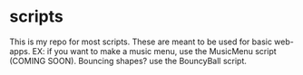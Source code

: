 # scripts
This is my repo for most scripts. These are meant to be used for basic web-apps. EX: if you want to make a music menu, use the MusicMenu script (COMING SOON). Bouncing shapes? use the BouncyBall script.
